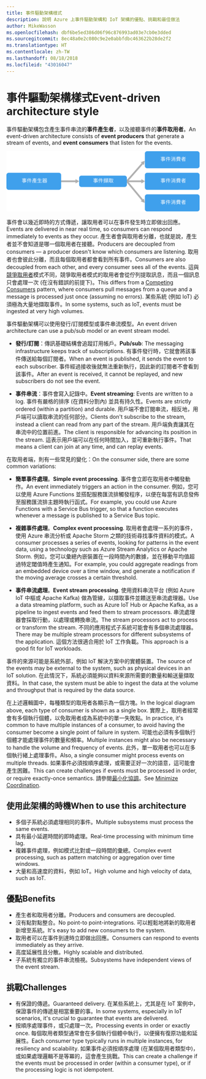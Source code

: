 ```yaml
---
title: 事件驅動架構樣式
description: 說明 Azure 上事件驅動架構和 IoT 架構的優點、挑戰和最佳做法
author: MikeWasson
ms.openlocfilehash: dbf6be5ed386d06f96c876993ad03e7cb0e3dded
ms.sourcegitcommit: 8ec48a0e2c080c9e2e0abbfdbc463622b28de2f2
ms.translationtype: HT
ms.contentlocale: zh-TW
ms.lasthandoff: 08/18/2018
ms.locfileid: "43016047"
---
```

# <a name="event-driven-architecture-style"></a><span data-ttu-id="34077-103">事件驅動架構樣式</span><span class="sxs-lookup"><span data-stu-id="34077-103">Event-driven architecture style</span></span>

<span data-ttu-id="34077-104">事件驅動架構包含產生事件串流的**事件產生者**，以及接聽事件的**事件取用者**。</span><span class="sxs-lookup"><span data-stu-id="34077-104">An event-driven architecture consists of **event producers** that generate a stream of events, and **event consumers** that listen for the events.</span></span> 

![](./images/event-driven.svg)

<span data-ttu-id="34077-105">事件會以幾近即時的方式傳遞，讓取用者可以在事件發生時立即做出回應。</span><span class="sxs-lookup"><span data-stu-id="34077-105">Events are delivered in near real time, so consumers can respond immediately to events as they occur.</span></span> <span data-ttu-id="34077-106">產生者會與取用者分離，也就是說，產生者並不會知道是哪一個取用者在接聽。</span><span class="sxs-lookup"><span data-stu-id="34077-106">Producers are decoupled from consumers &mdash; a producer doesn't know which consumers are listening.</span></span> <span data-ttu-id="34077-107">取用者也會彼此分離，而且每個取用者都會看到所有事件。</span><span class="sxs-lookup"><span data-stu-id="34077-107">Consumers are also decoupled from each other, and every consumer sees all of the events.</span></span> <span data-ttu-id="34077-108">這與[競爭取用者][competing-consumers]模式不同，競爭取用者模式的取用者會從佇列提取訊息，而且一個訊息只會處理一次 (在沒有錯誤的前提下)。</span><span class="sxs-lookup"><span data-stu-id="34077-108">This differs from a [Competing Consumers][competing-consumers] pattern, where consumers pull messages from a queue and a message is processed just once (assuming no errors).</span></span> <span data-ttu-id="34077-109">某些系統 (例如 IoT) 必須極為大量地擷取事件。</span><span class="sxs-lookup"><span data-stu-id="34077-109">In some systems, such as IoT, events must be ingested at very high volumes.</span></span>

<span data-ttu-id="34077-110">事件驅動架構可以使用發行/訂閱模型或事件串流模型。</span><span class="sxs-lookup"><span data-stu-id="34077-110">An event driven architecture can use a pub/sub model or an event stream model.</span></span> 

- <span data-ttu-id="34077-111">**發行/訂閱**：傳訊基礎結構會追蹤訂用帳戶。</span><span class="sxs-lookup"><span data-stu-id="34077-111">**Pub/sub**: The messaging infrastructure keeps track of subscriptions.</span></span> <span data-ttu-id="34077-112">有事件發行時，它就會將該事件傳送給每個訂閱者。</span><span class="sxs-lookup"><span data-stu-id="34077-112">When an event is published, it sends the event to each subscriber.</span></span> <span data-ttu-id="34077-113">事件經過接收後就無法重新執行，因此新的訂閱者不會看到該事件。</span><span class="sxs-lookup"><span data-stu-id="34077-113">After an event is received, it cannot be replayed, and new subscribers do not see the event.</span></span> 

- <span data-ttu-id="34077-114">**事件串流**：事件會寫入記錄中。</span><span class="sxs-lookup"><span data-stu-id="34077-114">**Event streaming**: Events are written to a log.</span></span> <span data-ttu-id="34077-115">事件有嚴格的排序 (在資料分割內) 並具有持久性。</span><span class="sxs-lookup"><span data-stu-id="34077-115">Events are strictly ordered (within a partition) and durable.</span></span> <span data-ttu-id="34077-116">用戶端不會訂閱串流，相反地，用戶端可以讀取串流的任何部分。</span><span class="sxs-lookup"><span data-stu-id="34077-116">Clients don't subscribe to the stream, instead a client can read from any part of the stream.</span></span> <span data-ttu-id="34077-117">用戶端負責讓其在串流中的位置前進。</span><span class="sxs-lookup"><span data-stu-id="34077-117">The client is responsible for advancing its position in the stream.</span></span> <span data-ttu-id="34077-118">這表示用戶端可以在任何時間加入，並可重新執行事件。</span><span class="sxs-lookup"><span data-stu-id="34077-118">That means a client can join at any time, and can replay events.</span></span>

<span data-ttu-id="34077-119">在取用者端，則有一些常見的變化：</span><span class="sxs-lookup"><span data-stu-id="34077-119">On the consumer side, there are some common variations:</span></span>

- <span data-ttu-id="34077-120">**簡單事件處理**。</span><span class="sxs-lookup"><span data-stu-id="34077-120">**Simple event processing**.</span></span> <span data-ttu-id="34077-121">事件會立即在取用者中觸發動作。</span><span class="sxs-lookup"><span data-stu-id="34077-121">An event immediately triggers an action in the consumer.</span></span> <span data-ttu-id="34077-122">例如，您可以使用 Azure Functions 並搭配服務匯流排觸發程序，以便在每當有訊息發佈至服務匯流排主題時執行函式。</span><span class="sxs-lookup"><span data-stu-id="34077-122">For example, you could use Azure Functions with a Service Bus trigger, so that a function executes whenever a message is published to a Service Bus topic.</span></span>

- <span data-ttu-id="34077-123">**複雜事件處理**。</span><span class="sxs-lookup"><span data-stu-id="34077-123">**Complex event processing**.</span></span> <span data-ttu-id="34077-124">取用者會處理一系列的事件，使用 Azure 串流分析或 Apache Storm 之類的技術尋找事件資料的模式。</span><span class="sxs-lookup"><span data-stu-id="34077-124">A consumer processes a series of events, looking for patterns in the event data, using a technology such as Azure Stream Analytics or Apache Storm.</span></span> <span data-ttu-id="34077-125">例如，您可以彙總內嵌裝置在一段時間內的數據，並在移動平均值超過特定閾值時產生通知。</span><span class="sxs-lookup"><span data-stu-id="34077-125">For example, you could aggregate readings from an embedded device over a time window, and generate a notification if the moving average crosses a certain threshold.</span></span> 

- <span data-ttu-id="34077-126">**事件串流處理**。</span><span class="sxs-lookup"><span data-stu-id="34077-126">**Event stream processing**.</span></span> <span data-ttu-id="34077-127">使用資料串流平台 (例如 Azure IoT 中樞或 Apache Kafka) 做為管線，以擷取事件並饋送至串流處理器。</span><span class="sxs-lookup"><span data-stu-id="34077-127">Use a data streaming platform, such as Azure IoT Hub or Apache Kafka, as a pipeline to ingest events and feed them to stream processors.</span></span> <span data-ttu-id="34077-128">串流處理器會採取行動，以處理或轉換串流。</span><span class="sxs-lookup"><span data-stu-id="34077-128">The stream processors act to process or transform the stream.</span></span> <span data-ttu-id="34077-129">不同的應用程式子系統可能會有多個串流處理器。</span><span class="sxs-lookup"><span data-stu-id="34077-129">There may be multiple stream processors for different subsystems of the application.</span></span> <span data-ttu-id="34077-130">這個方法很適合用於 IoT 工作負載。</span><span class="sxs-lookup"><span data-stu-id="34077-130">This approach is a good fit for IoT workloads.</span></span>

<span data-ttu-id="34077-131">事件的來源可能是系統外部，例如 IoT 解決方案中的實體裝置。</span><span class="sxs-lookup"><span data-stu-id="34077-131">The source of the events may be external to the system, such as physical devices in an IoT solution.</span></span> <span data-ttu-id="34077-132">在此情況下，系統必須能夠以資料來源所需要的數量和輸送量擷取資料。</span><span class="sxs-lookup"><span data-stu-id="34077-132">In that case, the system must be able to ingest the data at the volume and throughput that is required by the data source.</span></span>

<span data-ttu-id="34077-133">在上述邏輯圖中，每種類型的取用者各顯示為一個方塊。</span><span class="sxs-lookup"><span data-stu-id="34077-133">In the logical diagram above, each type of consumer is shown as a single box.</span></span> <span data-ttu-id="34077-134">實際上，取用者經常會有多個執行個體，以免取用者成為系統中的單一失敗點。</span><span class="sxs-lookup"><span data-stu-id="34077-134">In practice, it's common to have multiple instances of a consumer, to avoid having the consumer become a single point of failure in system.</span></span> <span data-ttu-id="34077-135">可能也必須有多個執行個體才能處理事件的數量和頻率。</span><span class="sxs-lookup"><span data-stu-id="34077-135">Multiple instances might also be necessary to handle the volume and frequency of events.</span></span> <span data-ttu-id="34077-136">此外，單一取用者也可以在多個執行緒上處理事件。</span><span class="sxs-lookup"><span data-stu-id="34077-136">Also, a single consumer might process events on multiple threads.</span></span> <span data-ttu-id="34077-137">如果事件必須按順序處理，或需要正好一次的語意，這可能會產生困難。</span><span class="sxs-lookup"><span data-stu-id="34077-137">This can create challenges if events must be processed in order, or require exactly-once semantics.</span></span> <span data-ttu-id="34077-138">請參閱[最小化協調][minimize-coordination]。</span><span class="sxs-lookup"><span data-stu-id="34077-138">See [Minimize Coordination][minimize-coordination].</span></span> 

## <a name="when-to-use-this-architecture"></a><span data-ttu-id="34077-139">使用此架構的時機</span><span class="sxs-lookup"><span data-stu-id="34077-139">When to use this architecture</span></span>

- <span data-ttu-id="34077-140">多個子系統必須處理相同的事件。</span><span class="sxs-lookup"><span data-stu-id="34077-140">Multiple subsystems must process the same events.</span></span> 
- <span data-ttu-id="34077-141">具有最小延遲時間的即時處理。</span><span class="sxs-lookup"><span data-stu-id="34077-141">Real-time processing with minimum time lag.</span></span>
- <span data-ttu-id="34077-142">複雜事件處理，例如模式比對或一段時間的彙總。</span><span class="sxs-lookup"><span data-stu-id="34077-142">Complex event processing, such as pattern matching or aggregation over time windows.</span></span>
- <span data-ttu-id="34077-143">大量和高速度的資料，例如 IoT。</span><span class="sxs-lookup"><span data-stu-id="34077-143">High volume and high velocity of data, such as IoT.</span></span>

## <a name="benefits"></a><span data-ttu-id="34077-144">優點</span><span class="sxs-lookup"><span data-stu-id="34077-144">Benefits</span></span>

- <span data-ttu-id="34077-145">產生者和取用者分離。</span><span class="sxs-lookup"><span data-stu-id="34077-145">Producers and consumers are decoupled.</span></span>
- <span data-ttu-id="34077-146">沒有點對點整合。</span><span class="sxs-lookup"><span data-stu-id="34077-146">No point-to point-integrations.</span></span> <span data-ttu-id="34077-147">可以輕鬆地將新的取用者新增至系統。</span><span class="sxs-lookup"><span data-stu-id="34077-147">It's easy to add new consumers to the system.</span></span>
- <span data-ttu-id="34077-148">取用者可以在事件到達時立即做出回應。</span><span class="sxs-lookup"><span data-stu-id="34077-148">Consumers can respond to events immediately as they arrive.</span></span> 
- <span data-ttu-id="34077-149">高度延展性且分散。</span><span class="sxs-lookup"><span data-stu-id="34077-149">Highly scalable and distributed.</span></span> 
- <span data-ttu-id="34077-150">子系統有獨立的事件串流檢視。</span><span class="sxs-lookup"><span data-stu-id="34077-150">Subsystems have independent views of the event stream.</span></span>

## <a name="challenges"></a><span data-ttu-id="34077-151">挑戰</span><span class="sxs-lookup"><span data-stu-id="34077-151">Challenges</span></span>

- <span data-ttu-id="34077-152">有保證的傳遞。</span><span class="sxs-lookup"><span data-stu-id="34077-152">Guaranteed delivery.</span></span> <span data-ttu-id="34077-153">在某些系統上，尤其是在 IoT 案例中，保證事件的傳遞是相當重要的事。</span><span class="sxs-lookup"><span data-stu-id="34077-153">In some systems, especially in IoT scenarios, it's crucial to guarantee that events are delivered.</span></span>
- <span data-ttu-id="34077-154">按順序處理事件，或只處理一次。</span><span class="sxs-lookup"><span data-stu-id="34077-154">Processing events in order or exactly once.</span></span> <span data-ttu-id="34077-155">每個取用者類型通常會在多個執行個體中執行，以便擁有復原功能和延展性。</span><span class="sxs-lookup"><span data-stu-id="34077-155">Each consumer type typically runs in multiple instances, for resiliency and scalability.</span></span> <span data-ttu-id="34077-156">如果事件必須按順序處理 (在某個取用者類型中)，或如果處理邏輯不是等冪的，這會產生挑戰。</span><span class="sxs-lookup"><span data-stu-id="34077-156">This can create a challenge if the events must be processed in order (within a consumer type), or if the processing logic is not idempotent.</span></span>

 <!-- links -->

[competing-consumers]: ../../patterns/competing-consumers.md
[minimize-coordination]: ../design-principles/minimize-coordination.md


